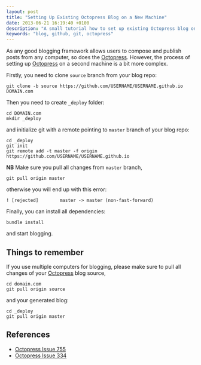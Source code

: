 ```yaml
---
layout: post
title: "Setting Up Existing Octopress Blog on a New Machine"
date: 2013-06-21 16:19:40 +0100
description: "A small tutorial how to set up existing Octopress blog on a new machine."
keywords: "blog, github, git, octopress"
---
```


As any good blogging framework allows users to compose and publish posts from any computer, so does the [Octopress][octo]. However, the process of setting up [Octopress][octo] on a second machine is a bit more complex.

<!--more-->

[octo]:http://octopress.org/

Firstly, you need to clone `source` branch from your blog repo:

```
git clone -b source https://github.com/USERNAME/USERNAME.github.io DOMAIN.com
```

Then you need to create `_deploy` folder:

```
cd DOMAIN.com
mkdir _deploy
```

and initialize git with a remote pointing to `master` branch of your blog repo:

```
cd _deploy
git init
git remote add -t master -f origin https://github.com/USERNAME/USERNAME.github.io
```

**NB** Make sure you pull all changes from `master` branch,

```
git pull origin master
```

otherwise you will end up with this error:

```
! [rejected]        master -> master (non-fast-forward)
```

Finally, you can install all dependencies:

```
bundle install
```

and start blogging.


## Things to remember

If you use multiple computers for blogging, please make sure to pull 
all changes of your [Octopress][octo] blog source,

```
cd domain.com
git pull origin source

```

and your generated blog:

```
cd _deploy
git pull origin master
```


## References

* [Octopress Issue 755][gh-issue-1]
* [Octopress Issue 334][gh-issue-2]

[gh-issue-1]:https://github.com/imathis/octopress/issues/755
[gh-issue-2]:https://github.com/imathis/octopress/issues/334

